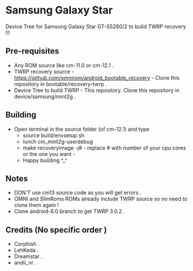 # Samsung Galaxy Star
Device Tree for Samsung Galaxy Star GT-S5280/2 to build TWRP recovery !!!

## Pre-requisites

* Any ROM source like cm-11.0 or cm-12.1 .
* TWRP recovery source - https://github.com/omnirom/android_bootable_recovery - Clone this repository in bootable/recovery-twrp .
* Device Tree to build TWRP - This repository. Clone this repository in device/samsung/mint2g .

## Building
* Open terminal in the source folder (of cm-12.1) and type 
	* source build/envsetup.sh
	* lunch cm_mint2g-userdebug
	* make recoveryimage -j# - replace # with number of your cpu cores or the one you want -
	* Happy building ^_^

## Notes 
* DON'T use cm13 source code as you will get errors .
* OMNI and SlimRoms ROMs already include TWRP source so no need to clone them again !
* Clone android-6.0 branch to get TWRP 3.0.2  .

## Credits (No specific order )
* Corphish .
* LehKeda .
* Dreamstar .
* andii_nr .


